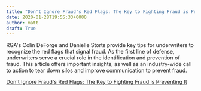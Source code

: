```yaml
---
title: "Don't Ignore Fraud's Red Flags: The Key to Fighting Fraud is Preventing It"
date: 2020-01-28T19:55:33+0000
author: matt
draft: True
---
```

RGA's Colin DeForge and Danielle Storts provide key tips for underwriters to recognize the red flags that signal fraud. As the first line of defense, underwriters serve a crucial role in the identification and prevention of fraud. This article offers important insights, as well as an industry-wide call to action to tear down silos and improve communication to prevent fraud.

[ Don't Ignore Fraud's Red Flags: The Key to Fighting Fraud is Preventing It ]( https://rgare.com/knowledge-center/media/articles/don't-ignore-fraud's-red-flags-the-key-to-fighting-fraud-is-preventing-it )
